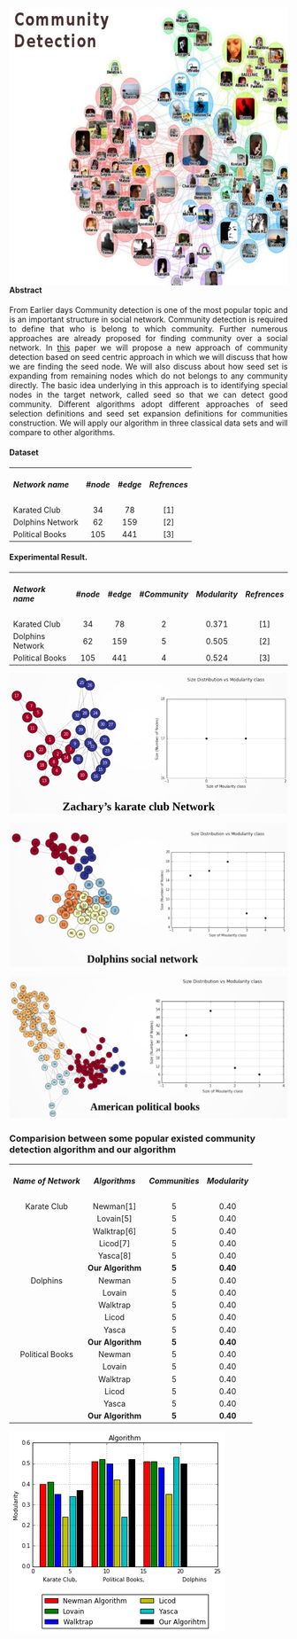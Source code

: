 
<img align="right" width="650" height="500" src="https://github.com/bheemnitd/Community-Detection-Based-On-Seed-Node/blob/master/community_detection.jpg">

#### Abstract
<p align = 'justify'>From Earlier days Community detection is one of the most popular topic and is an important structure in social network. Community detection is required to define that who is belong to which community. Further numerous approaches are already proposed for finding community over a social network. In <a href = 'https://github.com/bheemnitd/Community-Detection-Based-On-Seed-Node/blob/master/%5BThesis%20PAPER%5D%20A%20new%20Approach%20of%20Community%20Detection%20Based%20on%20seed%20node.pdf'>this</a> paper we will propose a new approach of community detection based on seed centric approach in which we will discuss that how we are finding the seed node. We will also discuss about how seed set is expanding from remaining nodes which do not belongs to any community directly. The basic idea underlying in this approach is to identifying special nodes in the target network, called seed so that we can detect good community. Different algorithms adopt different approaches of seed selection definitions and seed set expansion definitions for communities construction. We will apply our algorithm in three classical data sets and will compare to other algorithms.<p>


#### Dataset

<table>

  <tr align = 'center'><td align = 'left'><h5> Network name</h5></td><td><h5>#node</h5></td><td><h5>#edge</h5></td><td><h5>Refrences</h5></td></tr>
  <tr align = 'center'><td align = 'left'>Karated Club</td><td>34</td><td>78</td><td>[1]</td></tr>
  <tr align = 'center'><td align = 'left'>Dolphins Network</td><td>62</td><td>159</td><td>[2]</td></tr>
  <tr align = 'center'><td align = 'left'>Political Books</td><td>105</td><td>441</td><td><center>[3]</center></td></tr>

</table>

#### Experimental Result.

<table>
  <tr align = 'center'><td align = 'left'><h5> Network name</h5></td><td><h5>#node</h5></td><td><h5>#edge</h5></td><td><h5>#Community</h5></td><td><h5>Modularity</h5></td><td><h5>Refrences</h5></td></tr>
  <tr align = 'center'><td align = 'left'>Karated Club</td><td>34</td><td>78</td><td>2</td><td>0.371</td><td>[1]</td></tr>
  <tr align = 'center'><td align = 'left'>Dolphins Network</td><td>62</td><td>159</td><td>5</td><td>0.505</td><td>[2]</td></tr>
  <tr align = 'center'><td align = 'left'>Political Books</td><td>105</td><td>441</td><td>4</td><td>0.524</td><td>[3]</td></tr>
</table>  

![alt text](https://github.com/bheemnitd/Community-Detection-Based-On-Seed-Node/blob/master/Selection_007.jpg) 

![alt text](https://github.com/bheemnitd/Community-Detection-Based-On-Seed-Node/blob/master/Selection_008.jpg) 

![alt text](https://github.com/bheemnitd/Community-Detection-Based-On-Seed-Node/blob/master/Selection_009.jpg) 


### Comparision between some popular existed community detection algorithm and our algorithm
<table>
  <tr align = 'center'><td><h5>Name of Network</h5></td><td><h5>Algorithms</h5></td><td><h5>Communities</h5></td><td><h5>Modularity</h5></td></tr>
  <tr align = 'center'><td>Karate Club</td><td>Newman[1]</td><td>5</td><td>0.40</td></tr>
  <tr align = 'center'><td> </td><td>Lovain[5]</td><td>5</td><td>0.40</td></tr>
  <tr align = 'center'><td> </td><td>Walktrap[6]</td><td>5</td><td>0.40</td></tr>
  <tr align = 'center'><td> </td><td>Licod[7]</td><td>5</td><td>0.40</td></tr>
  <tr align = 'center'><td> </td><td>Yasca[8]</td><td>5</td><td>0.40</td></tr>
  <tr align = 'center'><td> </td><td><b>Our Algorithm</b></td><td><b>5</b></td><td><b>0.40</b></td></tr>
  
  <tr align = 'center'><td>Dolphins</td><td>Newman</td><td>5</td><td>0.40</td></tr>
  <tr align = 'center'><td> </td><td>Lovain</td><td>5</td><td>0.40</td></tr>
  <tr align = 'center'><td> </td><td>Walktrap</td><td>5</td><td>0.40</td></tr>
  <tr align = 'center'><td> </td><td>Licod</td><td>5</td><td>0.40</td></tr>
  <tr align = 'center'><td> </td><td>Yasca</td><td>5</td><td>0.40</td></tr>
  <tr align = 'center'><td> </td><td><b>Our Algorithm</b></td><td><b>5</b></td><td><b>0.40</b></td></tr>
  
  <tr align = 'center'><td>Political Books</td><td>Newman</td><td>5</td><td>0.40</td></tr>
  <tr align = 'center'><td> </td><td>Lovain</td><td>5</td><td>0.40</td></tr>
  <tr align = 'center'><td> </td><td>Walktrap</td><td>5</td><td>0.40</td></tr>
  <tr align = 'center'><td> </td><td>Licod</td><td>5</td><td>0.40</td></tr>
  <tr align = 'center'><td> </td><td>Yasca</td><td>5</td><td>0.40</td></tr>
  <tr align = 'center'><td> </td><td><b>Our Algorithm</b></td><td><b>5</b></td><td><b>0.40</b></td></tr>

</table>

![alt text](https://github.com/bheemnitd/Community-Detection-based-on-seed-node/blob/master/download%202.png)
